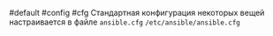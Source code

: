 #default #config #cfg
Стандартная конфигурация некоторых вещей настраивается в файле `ansible.cfg`
`/etc/ansible/ansible.cfg`


